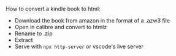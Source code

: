 How to convert a kindle book to html:
- Download the book from amazon in the format of a .azw3 file
- Open in calibre and convert to htmlz
- Rename to .zip
- Extract
- Serve with `npx http-server` or vscode's live server